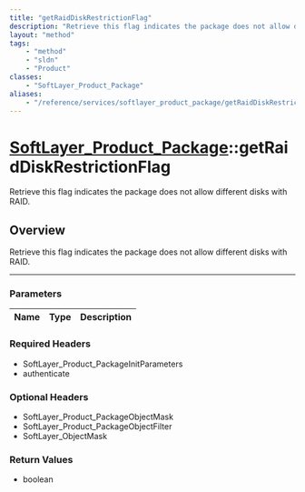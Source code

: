 ```yaml
---
title: "getRaidDiskRestrictionFlag"
description: "Retrieve this flag indicates the package does not allow different disks with RAID."
layout: "method"
tags:
    - "method"
    - "sldn"
    - "Product"
classes:
    - "SoftLayer_Product_Package"
aliases:
    - "/reference/services/softlayer_product_package/getRaidDiskRestrictionFlag"
---
```

# [SoftLayer_Product_Package](/reference/services/SoftLayer_Product_Package)::getRaidDiskRestrictionFlag


Retrieve this flag indicates the package does not allow different disks with RAID.


## Overview 
Retrieve this flag indicates the package does not allow different disks with RAID.

-----

### Parameters 
|Name | Type | Description |
| --- | --- | --- |


### Required Headers
* SoftLayer_Product_PackageInitParameters
* authenticate


### Optional Headers
* SoftLayer_Product_PackageObjectMask
* SoftLayer_Product_PackageObjectFilter
* SoftLayer_ObjectMask

### Return Values
* boolean




